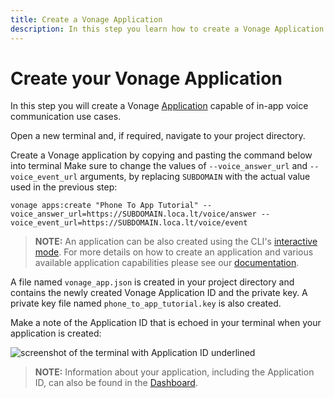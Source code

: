 ```yaml
---
title: Create a Vonage Application
description: In this step you learn how to create a Vonage Application.
---
```


# Create your Vonage Application

In this step you will create a Vonage [Application](/conversation/concepts/application) capable of in-app voice communication use cases.

Open a new terminal and, if required, navigate to your project directory.

Create a Vonage application by copying and pasting the command below into terminal Make sure to change the values of `--voice_answer_url` and `--voice_event_url` arguments, by replacing `SUBDOMAIN` with the actual value used in the previous step:

``` shell
vonage apps:create "Phone To App Tutorial" --voice_answer_url=https://SUBDOMAIN.loca.lt/voice/answer --voice_event_url=https://SUBDOMAIN.loca.lt/voice/event
```

> **NOTE:** An application can be also created using the CLI's [interactive mode](/application/vonage-cli#interactive-mode). For more details on how to create an application and various available application capabilities please see our [documentation](/application/overview).

A file named `vonage_app.json` is created in your project directory and contains the newly created Vonage Application ID and the private key. A private key file named `phone_to_app_tutorial.key` is also created.

Make a note of the Application ID that is echoed in your terminal when your application is created:

![screenshot of the terminal with Application ID underlined](/screenshots/tutorials/client-sdk/vonage-application-created.png)

> **NOTE:** Information about your application, including the Application ID, can also be found in the [Dashboard](https://dashboard.nexmo.com/voice/your-applications).